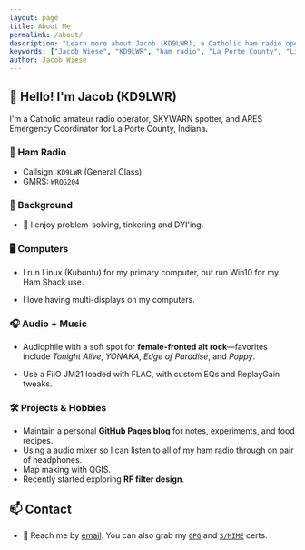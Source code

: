 ```yaml
---
layout: page
title: About Me
permalink: /about/
description: "Learn more about Jacob (KD9LWR), a Catholic ham radio operator, Linux enthusiast, and ARES Emergency Coordinator from Indiana."
keywords: ["Jacob Wiese", "KD9LWR", "ham radio", "La Porte County", "Linux", "ARES", "Skywarn", "Catholic", "blog"]
author: Jacob Wiese
---
```


## 👋 Hello! I'm Jacob (KD9LWR)

I'm a Catholic amateur radio operator, SKYWARN spotter, and ARES Emergency Coordinator for La Porte County, Indiana.

### 📡 Ham Radio

* Callsign: `KD9LWR` (General Class)
* GMRS: `WRQG204`

### 🔧 Background

* 🧠 I enjoy problem-solving, tinkering and DYI'ing.

### 🖥️ Computers

* I run Linux (Kubuntu) for my primary computer,
   but run Win10 for my Ham Shack use.

* I love having multi-displays on my computers.

### 🎧 Audio + Music

* Audiophile with a soft spot for **female-fronted alt rock**—favorites include
   *Tonight Alive*, *YONAKA*, *Edge of Paradise*, and *Poppy*.

* Use a FiiO JM21 loaded with FLAC, with custom EQs and ReplayGain tweaks.

### 🛠 Projects & Hobbies

* Maintain a personal **GitHub Pages blog** for notes, experiments, and food recipes.
* Using a audio mixer so I can listen to all of my ham radio through on pair of headphones.
* Map making with QGIS.
* Recently started exploring **RF filter design**.

## 📫 Contact
* 📧 Reach me by [email](mailto:jake9wi@outlook.com). You can also grab my [`GPG`](/JacobWieseKD9LWR-gpg.asc) and [`S/MIME`](/JacobWieseKD9LWR-smime.pem) certs.

